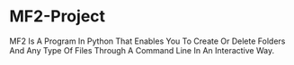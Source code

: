 # MF2-Project
MF2 Is A Program In Python That Enables You To Create Or Delete Folders And Any Type Of Files Through A Command Line In An Interactive Way.
